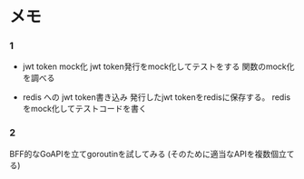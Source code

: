# メモ

### 1
- jwt token mock化
jwt token発行をmock化してテストをする
関数のmock化を調べる

- redis への jwt token書き込み
発行したjwt tokenをredisに保存する。
redisをmock化してテストコードを書く

### 2
BFF的なGoAPIを立てgoroutinを試してみる
(そのために適当なAPIを複数個立てる)
